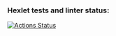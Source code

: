 ### Hexlet tests and linter status:
[![Actions Status](https://github.com/an0de/frontend-project-44/actions/workflows/hexlet-check.yml/badge.svg)](https://github.com/an0de/frontend-project-44/actions)